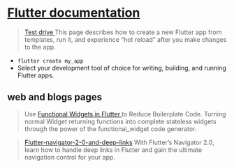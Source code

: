 # [Flutter documentation](https://docs.flutter.dev/)

> [Test drive ](https://docs.flutter.dev/get-started/test-drive?tab=terminal) This page describes how to create a new Flutter app from templates, run it, and experience “hot reload” after you make changes to the app.

- `flutter create my_app`
- Select your development tool of choice for writing, building, and running Flutter apps.

## web and blogs pages

> Use [Functional Widgets in Flutter ](https://medium.com/flutter-community/use-functional-widgets-in-flutter-to-reduce-boilerplate-code-9e815c2ddb94)to Reduce Boilerplate Code. Turning normal Widget returning functions into complete stateless widgets through the power of the functional_widget code generator.

> [Flutter-navigator-2-0-and-deep-links](https://www.raywenderlich.com/19457817-flutter-navigator-2-0-and-deep-links) With Flutter’s Navigator 2.0, learn how to handle deep links in Flutter and gain the ultimate navigation control for your app.
